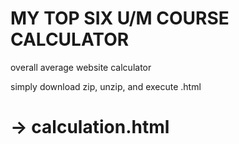 # MY TOP SIX U/M COURSE CALCULATOR
overall average website calculator

simply download zip, unzip, and execute .html

# -> calculation.html
